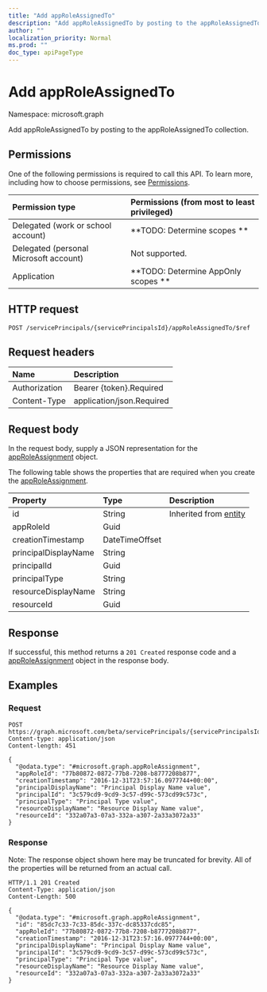 ```yaml
---
title: "Add appRoleAssignedTo"
description: "Add appRoleAssignedTo by posting to the appRoleAssignedTo collection."
author: ""
localization_priority: Normal
ms.prod: ""
doc_type: apiPageType
---
```


# Add appRoleAssignedTo

Namespace: microsoft.graph

Add appRoleAssignedTo by posting to the appRoleAssignedTo collection.

## Permissions
One of the following permissions is required to call this API. To learn more, including how to choose permissions, see [Permissions](/concepts/permissions-reference.md).

|Permission type|Permissions (from most to least privileged)|
|:---|:---|
|Delegated (work or school account)|**TODO: Determine scopes **|
|Delegated (personal Microsoft account)|Not supported.|
|Application|**TODO: Determine AppOnly scopes **|

## HTTP request
<!-- {
  "blockType": "ignored"
}
-->
``` http
POST /servicePrincipals/{servicePrincipalsId}/appRoleAssignedTo/$ref
```

## Request headers
|Name|Description|
|:---|:---|
|Authorization|Bearer {token}.Required|
|Content-Type|application/json.Required|

## Request body
In the request body, supply a JSON representation for the [appRoleAssignment](../resources/approleassignment.md) object.

The following table shows the properties that are required when you create the [appRoleAssignment](../resources/approleassignment.md).

|Property|Type|Description|
|:---|:---|:---|
|id|String| Inherited from [entity](../resources/entity.md)|
|appRoleId|Guid||
|creationTimestamp|DateTimeOffset||
|principalDisplayName|String||
|principalId|Guid||
|principalType|String||
|resourceDisplayName|String||
|resourceId|Guid||



## Response
If successful, this method returns a `201 Created` response code and a [appRoleAssignment](../resources/approleassignment.md) object in the response body.

## Examples

### Request
<!-- {
  "blockType": "request",
  "name": "create_approleassignment_from_approleassignments"
}
-->
``` http
POST https://graph.microsoft.com/beta/servicePrincipals/{servicePrincipalsId}/appRoleAssignedTo
Content-type: application/json
Content-length: 451

{
  "@odata.type": "#microsoft.graph.appRoleAssignment",
  "appRoleId": "77b80872-0872-77b8-7208-b8777208b877",
  "creationTimestamp": "2016-12-31T23:57:16.0977744+00:00",
  "principalDisplayName": "Principal Display Name value",
  "principalId": "3c579cd9-9cd9-3c57-d99c-573cd99c573c",
  "principalType": "Principal Type value",
  "resourceDisplayName": "Resource Display Name value",
  "resourceId": "332a07a3-07a3-332a-a307-2a33a3072a33"
}
```

### Response
Note: The response object shown here may be truncated for brevity. All of the properties will be returned from an actual call.
<!-- {
  "blockType": "response",
  "truncated": true,
  "@odata.type": "microsoft.graph.approleassignment"
}
-->
``` http
HTTP/1.1 201 Created
Content-Type: application/json
Content-Length: 500

{
  "@odata.type": "#microsoft.graph.appRoleAssignment",
  "id": "85dc7c33-7c33-85dc-337c-dc85337cdc85",
  "appRoleId": "77b80872-0872-77b8-7208-b8777208b877",
  "creationTimestamp": "2016-12-31T23:57:16.0977744+00:00",
  "principalDisplayName": "Principal Display Name value",
  "principalId": "3c579cd9-9cd9-3c57-d99c-573cd99c573c",
  "principalType": "Principal Type value",
  "resourceDisplayName": "Resource Display Name value",
  "resourceId": "332a07a3-07a3-332a-a307-2a33a3072a33"
}
```

